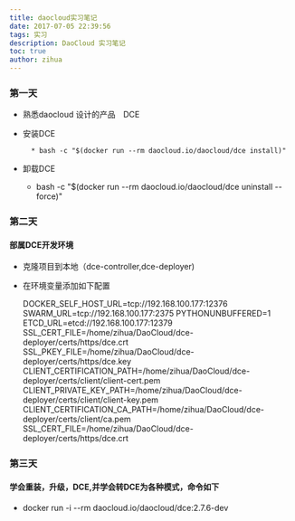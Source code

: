 ```yaml
---
title: daocloud实习笔记
date: 2017-07-05 22:39:56
tags: 实习
description: DaoCloud 实习笔记
toc: true
author: zihua
---
```



### 第一天
* 熟悉daocloud 设计的产品　DCE


* 安装DCE


        * bash -c "$(docker run --rm daocloud.io/daocloud/dce install)"


* 卸载DCE


    * bash -c "$(docker run --rm daocloud.io/daocloud/dce uninstall --force)"


### 第二天

#### 部属DCE开发环境

* 克隆项目到本地（dce-controller,dce-deployer)

* 在环境变量添加如下配置


    DOCKER_SELF_HOST_URL=tcp://192.168.100.177:12376
    SWARM_URL=tcp://192.168.100.177:2375
    PYTHONUNBUFFERED=1
    ETCD_URL=etcd://192.168.100.177:12379
    SSL_CERT_FILE=/home/zihua/DaoCloud/dce-deployer/certs/https/dce.crt
    SSL_PKEY_FILE=/home/zihua/DaoCloud/dce-deployer/certs/https/dce.key
    CLIENT_CERTIFICATION_PATH=/home/zihua/DaoCloud/dce-deployer/certs/client/client-cert.pem
    CLIENT_PRIVATE_KEY_PATH=/home/zihua/DaoCloud/dce-deployer/certs/client/client-key.pem
    CLIENT_CERTIFICATION_CA_PATH=/home/zihua/DaoCloud/dce-deployer/certs/client/ca.pem
    SSL_CERT_FILE=/home/zihua/DaoCloud/dce-deployer/certs/https/dce.crt



### 第三天

#### 学会重装，升级，DCE,并学会转DCE为各种模式，命令如下
* docker run -i --rm daocloud.io/daocloud/dce:2.7.6-dev
